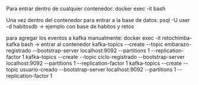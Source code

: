 Para entrar dentro de cualquier contenedor:
docker exec -it <nombre-del-contenedor> bash

Una vez dentro del contenedor para entrar a la base de datos:
psql -U user -d habitosdb -> ejemplo con base de habitos y retos

para agregar los eventos a kafka manualmente:
docker exec -it retochimba-kafka bash  -> entrar al contenedor
kafka-topics --create --topic embarazo-registrado --bootstrap-server localhost:9092 --partitions 1 --replication-factor 1 
kafka-topics --create --topic ciclo-registrado --bootstrap-server localhost:9092 --partitions 1 --replication-factor 1 
kafka-topics --create --topic usuario-creado --bootstrap-server localhost:9092 --partitions 1 --replication-factor 1 


